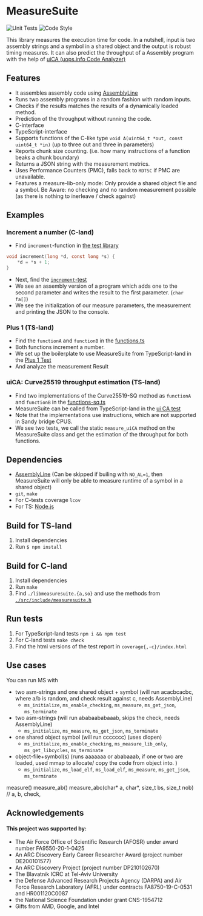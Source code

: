 # MeasureSuite
![Unit Tests](https://github.com/0xADE1A1DE/MeasureSuite/actions/workflows/check.yml/badge.svg)
![Code Style](https://github.com/0xADE1A1DE/MeasureSuite/actions/workflows/clang-format-check.yml/badge.svg)
<!-- ![Version](https://img.shields.io/github/v/release/0xADE1A1DE/MeasureSuite?logo=github&style=flat) -->

This library measures the execution time for code.
In a nutshell, input is two assembly strings and a symbol in a shared object and the output is robust timing measures.
It can also predict the throughput of a Assembly program with the help of [uiCA (uops.info Code Analyzer)](https://github.com/andreas-abel/uiCA)

## Features
- It assembles assembly code using [AssemblyLine](https://github.com/0xADE1A1DE/AssemblyLine)
- Runs two assembly programs in a random fashion with random inputs.
- Checks if the results matches the results of a dynamically loaded method.
- Prediction of the throughput without running the code.
- C-interface
- TypeScript-interface
- Supports functions of the C-like type `void A(uint64_t *out, const uint64_t *in)` (up to three out and three in parameters)
- Reports chunk size counting. (i.e. how many instructions of a function beaks a chunk boundary)
- Returns a JSON string with the measurement metrics.
- Uses Performance Counters (PMC), falls back to `RDTSC` if PMC are unavailable.
- Features a measure-lib-only mode: Only provide a shared object file and a symbol. Be Aware: no checking and no random measurement possible (as there is nothing to inerleave / check against)

## Examples

### Increment a number (C-land)

- Find `increment`-function in [the test library](./test/all_lib.c)
```c
void increment(long *d, const long *s) {
    *d = *s + 1;
}
```
- Next, find the [`increment`-test](./test/test_increment.c)
- We see an assembly version of a program which adds one to the second parameter and writes the result to the first parameter. (`char fa[]`)
- We see the initialization of our measure parameters, the measurement and printing the JSON to the console.

### Plus 1 (TS-land)

- Find the `functionA` and `functionB` in the [functions.ts](./test/ts/functions.ts)
- Both functions increment a number.
- We set up the boilerplate to use MeasureSuite from TypeScript-land in the [Plus 1 Test](./test/ts/plus1.test.ts)
- And analyze the measurement Result

### uiCA: Curve25519 throughput estimation (TS-land)

- Find two implementations of the Curve25519-SQ method as `functionA` and `functionB` in the [functions-sq.ts](./test/ts/functions_sq.ts)
- MeasureSuite can be called from TypeScript-land in the [ui CA test](./test/ts/uica.test.ts)
- Note that the implementations use instructions, which are not supported in Sandy bridge CPUS.
- We see two tests, we call the static `measure_uiCA` method on the MeasureSuite class and get the estimation of the throughput for both functions.

## Dependencies
- [AssemblyLine](https://github.com/0xADE1A1DE/AssemblyLine) (Can be skipped if builing with `NO_AL=1`, then MeasureSuite will only be able to measure runtime of a symbol in a shared object)
- `git`, `make`
- For C-tests coverage `lcov` 
- For TS: [Node.js](https://nodejs.org/en/)

## Build for TS-land

1. Install dependencies
1. Run `$ npm install`

## Build for C-land

1. Install dependencies
1. Run `make`
1. Find `./libmeasuresuite.{a,so}` and use the methods from [`./src/include/measuresuite.h`](./src/include/measuresuite.h)

## Run tests

1. For TypeScript-land tests `npm i && npm test`
1. For C-land tests `make check`
1. Find the html versions of the test report in `coverage{,-c}/index.html`

## Use cases

You can run MS with 
- two asm-strings and one shared object + symbol (will run acacbcacbc, where a/b is random, and check result against c, needs AssemblyLine)
  - `ms_initialize`, `ms_enable_checking`, `ms_measure`, `ms_get_json`, `ms_terminate`
- two asm-strings (will run ababaababaaab, skips the check, needs AssemblyLine)
  - `ms_initialize`, `ms_measure`, `ms_get_json`, `ms_terminate`
- one shared object symbol (will run ccccccc) (uses dlopen)
  - `ms_initialize`, `ms_enable_checking`, `ms_measure_lib_only`, `ms_get_libcycles`, `ms_terminate`
- object-file+symbol(s) (runs aaaaaaa or ababaaab, if one or two are loaded, used mmap to allocate/ copy the code from object into. )
  - `ms_initialize`, `ms_load_elf`, `ms_load_elf`, `ms_measure`, `ms_get_json`, `ms_terminate`

measure()
measure_ab()
measure_abc(char* a, char*, size_t bs, size_t nob) // a, b, check,

## Acknowledgements
#### This project was supported by:  
* The Air Force Office of Scientific Research (AFOSR) under award number FA9550-20-1-0425
* An ARC Discovery Early Career Researcher Award (project number DE200101577) 
* An ARC Discovery Project (project number DP210102670)  
* The Blavatnik ICRC at Tel-Aviv University  
* the Defense Advanced Research Projects Agency (DARPA) and Air Force Research Laboratory (AFRL) under contracts FA8750-19-C-0531 and HR001120C0087
* the National Science Foundation under grant CNS-1954712
* Gifts from AMD, Google, and Intel  
